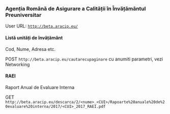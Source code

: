 ### Agenția Română de Asigurare a Calității în Învățământul Preuniversitar 

User URL: [`http://beta.aracip.eu/`](http://beta.aracip.eu/)

#### Listă unități de învățământ
Cod, Nume, Adresa etc.

POST `http://beta.aracip.eu/cautarecupaginare`
cu anumiti parametri, vezi Networking

#### RAEI
Raport Anual de Evaluare Interna

GET `http://beta.aracip.eu/descarca/2/<nume>_<CUI>/Rapoarte%20anuale%20de%20evaluare%20interna/2017/<CUI>_2017_RAEI.pdf`

